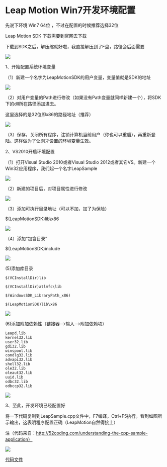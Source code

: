 # Leap Motion Win7开发环境配置 #

先说下环境 Win7  64位  ，不过在配置的时候推荐选择32位

Leap Motion SDK 下载需要到官网去下载

下载到SDK之后，解压缩就好啦，我直接解压到了F盘，路径会后面需要

![](../images/1.png)


1、开始配置系统环境变量

（1）新建一个名字为LeapMotionSDK的用户变量，变量值就是SDK的地址

![](../images/2.png)

（2）对用户变量的Path进行修改（如果没有Path变量就同样新建一个），将SDK下的dll所在路径添加进去。

这里选择的是32位即x86的路径地址（推荐）

![](../images/3.png)

（3）保存，关闭所有程序，注销计算机当前用户（你也可以重启），再重新登陆。这样做为了让刚才设置的环境变量生效。

2、VS2010开启环境配置

（1）打开Visual Studio 2010或者Visual Studio 2012或者其它VS。新建一个Win32应用程序，我们起一个名字LeapSample

![](../images/4.png)


（2）新建的项目后，对项目属性进行修改

![](../images/5.png)

（3）添加可执行目录地址（可以不加，加了为保险）

$(LeapMotionSDK)lib\x86

![](../images/6.png)

（4）添加“包含目录”

$(LeapMotionSDK)include

![](../images/7.png)

(5)添加库目录



    $(VCInstallDir)lib

    $(VCInstallDir)atlmfc\lib

    $(WindowsSDK_LibraryPath_x86)

    $(LeapMotionSDK)lib\x86

![](../images/8.png)

(6)添加附加依赖性（链接器-->输入-->附加依赖项）

```
Leapd.lib
kernel32.lib
user32.lib
gdi32.lib
winspool.lib
comdlg32.lib
advapi32.lib
shell32.lib
ole32.lib
oleaut32.lib
uuid.lib
odbc32.lib
odbccp32.lib
```

![](../images/9.png)

3、至此，开发环境已经配置好

将一下代码复制到LeapSample.cpp文件中，F7编译，Ctrl+F5执行。看到如图所示输出，这表明程序配置正确（LeapMotion自然得接上）

注（代码来自：http://52coding.com/understanding-the-cpp-sample-application）

![](../images/10.png)


[代码文件](../code/test.cpp)